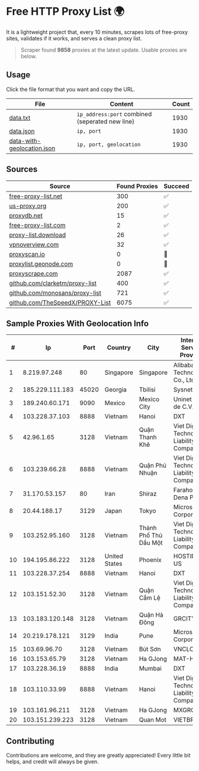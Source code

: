 
# Free HTTP Proxy List 🌍

It is a lightweight project that, every 10 minutes, scrapes lots of free-proxy sites, validates if it works, and serves a clean proxy list.


> Scraper found **9858** proxies at the latest update. Usable proxies are below.

## Usage

Click the file format that you want and copy the URL.


|File|Content|Count|
|----|-------|-----|
|[data.txt](https://raw.githubusercontent.com/themiralay/Proxy-List-World/master/data.txt)|`ip_address:port` combined (seperated new line)|1930|
|[data.json](https://raw.githubusercontent.com/themiralay/Proxy-List-World/master/data.json)|`ip, port`|1930|
|[data-with-geolocation.json](https://raw.githubusercontent.com/themiralay/Proxy-List-World/master/data-with-geolocation.json)|`ip, port, geolocation`|1930|

## Sources

|Source|Found Proxies|Succeed|
|------|-------------|-------|
|[free-proxy-list.net](https://free-proxy-list.net)|300|✅|
|[us-proxy.org](https://www.us-proxy.org)|200|✅|
|[proxydb.net](http://proxydb.net)|15|✅|
|[free-proxy-list.com](https://free-proxy-list.com/?page=&port=&type%5B%5D=http&type%5B%5D=https&up_time=0&search=Search)|2|✅|
|[proxy-list.download](https://www.proxy-list.download/HTTP)|26|✅|
|[vpnoverview.com](https://vpnoverview.com/privacy/anonymous-browsing/free-proxy-servers)|32|✅|
|[proxyscan.io](https://www.proxyscan.io)|0|🚫|
|[proxylist.geonode.com](https://proxylist.geonode.com/api/proxy-list?limit=300&page=1&sort_by=lastChecked&sort_type=desc&protocols=http,https)|0|🚫|
|[proxyscrape.com](https://api.proxyscrape.com/v2/?request=displayproxies&protocol=http&timeout=10000&country=all&ssl=all&anonymity=all)|2087|✅|
|[github.com/clarketm/proxy-list](https://raw.githubusercontent.com/clarketm/proxy-list/master/proxy-list-raw.txt)|400|✅|
|[github.com/monosans/proxy-list](https://raw.githubusercontent.com/monosans/proxy-list/main/proxies/http.txt)|721|✅|
|[github.com/TheSpeedX/PROXY-List](https://raw.githubusercontent.com/TheSpeedX/PROXY-List/master/http.txt)|6075|✅|


## Sample Proxies With Geolocation Info

|#|Ip|Port|Country|City|Internet Service Provider|
|-|--|----|-------|----|-------------------------|
|1|8.219.97.248|80|Singapore|Singapore|Alibaba (US) Technology Co., Ltd.|
|2|185.229.111.183|45020|Georgia|Tbilisi|Sysnet LLC|
|3|189.240.60.171|9090|Mexico|Mexico City|Uninet S.A. de C.V.|
|4|103.228.37.103|8888|Vietnam|Hanoi|DXT|
|5|42.96.1.65|3128|Vietnam|Quận Thanh Khê|Viet Digital Technology Liability Company|
|6|103.239.66.28|8888|Vietnam|Quận Phú Nhuận|Viet Digital Technology Liability Company|
|7|31.170.53.157|80|Iran|Shiraz|Farahoosh Dena PLC|
|8|20.44.188.17|3129|Japan|Tokyo|Microsoft Corporation|
|9|103.252.95.160|3128|Vietnam|Thành Phố Thủ Dầu Một|Viet Digital Technology Liability Company|
|10|194.195.86.222|3128|United States|Phoenix|HOSTINGER US|
|11|103.228.37.254|8888|Vietnam|Hanoi|DXT|
|12|103.151.52.30|3128|Vietnam|Quận Cẩm Lệ|Viet Digital Technology Liability Company|
|13|103.183.120.148|3128|Vietnam|Quận Hà Đông|GRCITY|
|14|20.219.178.121|3129|India|Pune|Microsoft Corporation|
|15|103.69.96.70|3128|Vietnam|Bút Sơn|VNCLOUD|
|16|103.153.65.79|3128|Vietnam|Ha GJong|MAT-HN|
|17|103.228.36.19|8888|India|Mumbai|DXT|
|18|103.110.33.99|8888|Vietnam|Hanoi|Viet Digital Technology Liability Company|
|19|103.161.96.211|3128|Vietnam|Ha GJong|MXGROUP|
|20|103.151.239.223|3128|Vietnam|Quan Mot|VIETBRANDS|



## Contributing

Contributions are welcome, and they are greatly appreciated! Every
little bit helps, and credit will always be given.

